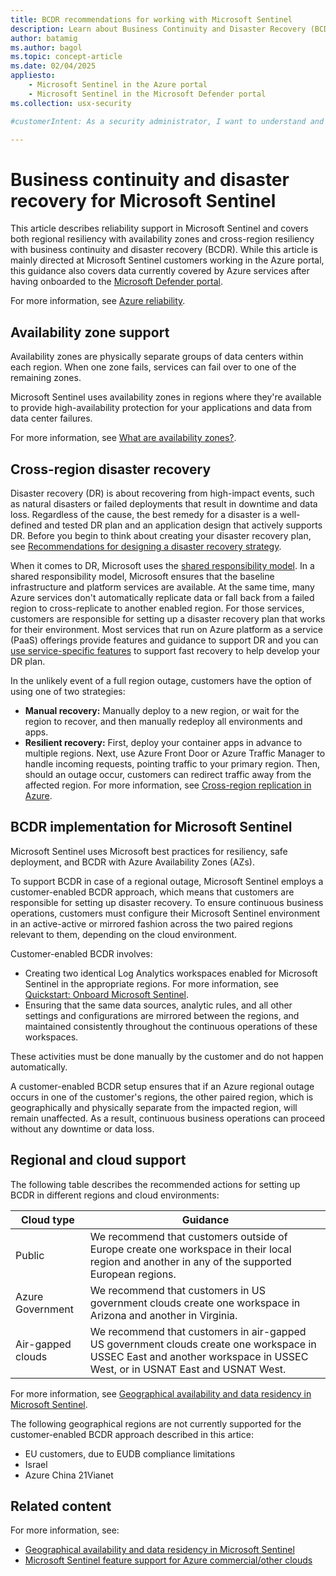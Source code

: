 ```yaml
---
title: BCDR recommendations for working with Microsoft Sentinel
description: Learn about Business Continuity and Disaster Recovery (BCDR) in Microsoft Sentinel, including availability zones and cross-region disaster recovery strategies.
author: batamig
ms.author: bagol
ms.topic: concept-article
ms.date: 02/04/2025
appliesto:
    - Microsoft Sentinel in the Azure portal
    - Microsoft Sentinel in the Microsoft Defender portal
ms.collection: usx-security

#customerIntent: As a security administrator, I want to understand and implement Business Continuity and Disaster Recovery (BCDR) strategies in Microsoft Sentinel in order to ensure high availability and resilience of my security operations.

---
```


# Business continuity and disaster recovery for Microsoft Sentinel

This article describes reliability support in Microsoft Sentinel and covers both regional resiliency with availability zones and cross-region resiliency with business continuity and disaster recovery (BCDR). While this article is mainly directed at Microsoft Sentinel customers working in the Azure portal, this guidance also covers data currently covered by Azure services after having onboarded to the [Microsoft Defender portal](/unified-secops-platform/overview-unified-security). <!--last sentence i added-->

For more information, see [Azure reliability](/azure/well-architected/resiliency/).

## Availability zone support

Availability zones are physically separate groups of data centers within each region. When one zone fails, services can fail over to one of the remaining zones.

Microsoft Sentinel uses availability zones in regions where they're available to provide high-availability protection for your applications and data from data center failures.

For more information, see [What are availability zones?](/azure/reliability/availability-zones-overview).

## Cross-region disaster recovery

Disaster recovery (DR) is about recovering from high-impact events, such as natural disasters or failed deployments that result in downtime and data loss. Regardless of the cause, the best remedy for a disaster is a well-defined and tested DR plan and an application design that actively supports DR. Before you begin to think about creating your disaster recovery plan, see [Recommendations for designing a disaster recovery strategy](/azure/well-architected/reliability/disaster-recovery).

When it comes to DR, Microsoft uses the [shared responsibility model](/azure/reliability/concept-shared-responsibility). In a shared responsibility model, Microsoft ensures that the baseline infrastructure and platform services are available. At the same time, many Azure services don't automatically replicate data or fall back from a failed region to cross-replicate to another enabled region. For those services, customers are responsible for setting up a disaster recovery plan that works for their environment. <!--changed from workload-->Most services that run on Azure platform as a service (PaaS) offerings provide features and guidance to support DR and you can [use service-specific features](/azure/reliability/reliability-guidance-overview) to support fast recovery to help develop your DR plan.

In the unlikely event of a full region outage, customers have the option of using one of two strategies:

- **Manual recovery:** Manually deploy to a new region, or wait for the region to recover, and then manually redeploy all environments and apps.
- **Resilient recovery:** First, deploy your container apps in advance to multiple regions. Next, use Azure Front Door or Azure Traffic Manager to handle incoming requests, pointing traffic to your primary region. Then, should an outage occur, customers can redirect traffic away from the affected region. For more information, see [Cross-region replication in Azure](/azure/reliability/cross-region-replication-azure).

<!--removed business continuity from title - here we only talk about dr-->

## BCDR implementation for Microsoft Sentinel

Microsoft Sentinel uses Microsoft best practices for resiliency, safe deployment, and BCDR with Azure Availability Zones (AZs).

To support BCDR in case of a regional outage, Microsoft Sentinel employs a customer-enabled BCDR approach, which means that customers are responsible for setting up disaster recovery. To ensure continuous business operations, customers must configure their Microsoft Sentinel environment in an active-active or mirrored fashion across the two paired regions relevant to them, depending on the cloud environment.

Customer-enabled BCDR involves:

- Creating two identical Log Analytics workspaces enabled for Microsoft Sentinel in the appropriate regions. For more information, see [Quickstart: Onboard Microsoft Sentinel](quickstart-onboard.md).
- Ensuring that the same data sources, analytic rules, and all other settings and configurations are mirrored between the regions, and maintained consistently throughout the continuous operations of these workspaces.

These activities must be done manually by the customer and do not happen automatically.

A customer-enabled BCDR setup ensures that if an Azure regional outage occurs in one of the customer's regions, the other paired region, which is geographically and physically separate from the impacted region, will remain unaffected. As a result, continuous business operations can proceed without any downtime or data loss.

## Regional and cloud support

The following table describes the recommended actions for setting up BCDR in different regions and cloud environments:

|Cloud type  |Guidance  |
|---------|---------|
|Public     | We recommend that customers outside of Europe create one workspace in their local region and another in any of the supported European regions.        |
|Azure Government    |  We recommend that customers in US government clouds create one workspace in Arizona and another in Virginia.       |
|Air-gapped clouds     | We recommend that customers in air-gapped US government clouds create one workspace in USSEC East and another workspace in USSEC West, or in USNAT East and USNAT West.        |

For more information, see [Geographical availability and data residency in Microsoft Sentinel](geographical-availability-data-residency.md). 

The following geographical regions are not currently supported for the customer-enabled BCDR approach described in this artice:

- EU customers, due to EUDB compliance limitations
- Israel
- Azure China 21Vianet

## Related content

For more information, see:

- [Geographical availability and data residency in Microsoft Sentinel](geographical-availability-data-residency.md)
- [Microsoft Sentinel feature support for Azure commercial/other clouds](feature-availability.md)